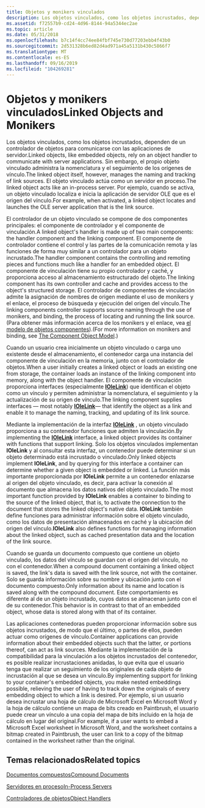 ```yaml
---
title: Objetos y monikers vinculados
description: Los objetos vinculados, como los objetos incrustados, dependen de un controlador de objetos para comunicarse con las aplicaciones de servidor.
ms.assetid: f72557b9-cd24-4d96-8144-94a5344ec2ae
ms.topic: article
ms.date: 05/31/2018
ms.openlocfilehash: b7c14f4cc74ee84fbf745e730d77203ebb4f43b0
ms.sourcegitcommit: 2d531328b6ed82d4ad971a45a5131b430c5866f7
ms.translationtype: MT
ms.contentlocale: es-ES
ms.lasthandoff: 09/16/2019
ms.locfileid: "104269281"
---
```

# <a name="linked-objects-and-monikers"></a><span data-ttu-id="ed0ef-103">Objetos y monikers vinculados</span><span class="sxs-lookup"><span data-stu-id="ed0ef-103">Linked Objects and Monikers</span></span>

<span data-ttu-id="ed0ef-104">Los objetos vinculados, como los objetos incrustados, dependen de un controlador de objetos para comunicarse con las aplicaciones de servidor.</span><span class="sxs-lookup"><span data-stu-id="ed0ef-104">Linked objects, like embedded objects, rely on an object handler to communicate with server applications.</span></span> <span data-ttu-id="ed0ef-105">Sin embargo, el propio objeto vinculado administra la nomenclatura y el seguimiento de los orígenes de vínculo.</span><span class="sxs-lookup"><span data-stu-id="ed0ef-105">The linked object itself, however, manages the naming and tracking of link sources.</span></span> <span data-ttu-id="ed0ef-106">El objeto vinculado actúa como un servidor en proceso.</span><span class="sxs-lookup"><span data-stu-id="ed0ef-106">The linked object acts like an in-process server.</span></span> <span data-ttu-id="ed0ef-107">Por ejemplo, cuando se activa, un objeto vinculado localiza e inicia la aplicación de servidor OLE que es el origen del vínculo.</span><span class="sxs-lookup"><span data-stu-id="ed0ef-107">For example, when activated, a linked object locates and launches the OLE server application that is the link source.</span></span>

<span data-ttu-id="ed0ef-108">El controlador de un objeto vinculado se compone de dos componentes principales: el componente de controlador y el componente de vinculación.</span><span class="sxs-lookup"><span data-stu-id="ed0ef-108">A linked object's handler is made up of two main components: the handler component and the linking component.</span></span> <span data-ttu-id="ed0ef-109">El componente de controlador contiene el control y las partes de la comunicación remota y las funciones de forma muy similar a un controlador para un objeto incrustado.</span><span class="sxs-lookup"><span data-stu-id="ed0ef-109">The handler component contains the controlling and remoting pieces and functions much like a handler for an embedded object.</span></span> <span data-ttu-id="ed0ef-110">El componente de vinculación tiene su propio controlador y caché, y proporciona acceso al almacenamiento estructurado del objeto.</span><span class="sxs-lookup"><span data-stu-id="ed0ef-110">The linking component has its own controller and cache and provides access to the object's structured storage.</span></span> <span data-ttu-id="ed0ef-111">El controlador de componentes de vinculación admite la asignación de nombres de origen mediante el uso de monikers y el enlace, el proceso de búsqueda y ejecución del origen del vínculo.</span><span class="sxs-lookup"><span data-stu-id="ed0ef-111">The linking components controller supports source naming through the use of monikers, and binding, the process of locating and running the link source.</span></span> <span data-ttu-id="ed0ef-112">(Para obtener más información acerca de los monikers y el enlace, vea [el modelo de objetos componentes](the-component-object-model.md)).</span><span class="sxs-lookup"><span data-stu-id="ed0ef-112">(For more information on monikers and binding, see [The Component Object Model](the-component-object-model.md).)</span></span>

<span data-ttu-id="ed0ef-113">Cuando un usuario crea inicialmente un objeto vinculado o carga uno existente desde el almacenamiento, el contenedor carga una instancia del componente de vinculación en la memoria, junto con el controlador de objetos.</span><span class="sxs-lookup"><span data-stu-id="ed0ef-113">When a user initially creates a linked object or loads an existing one from storage, the container loads an instance of the linking component into memory, along with the object handler.</span></span> <span data-ttu-id="ed0ef-114">El componente de vinculación proporciona interfaces (especialmente [**IOleLink**](/windows/desktop/api/OleIdl/nn-oleidl-iolelink)) que identifican el objeto como un vínculo y permiten administrar la nomenclatura, el seguimiento y la actualización de su origen de vínculo.</span><span class="sxs-lookup"><span data-stu-id="ed0ef-114">The linking component supplies interfaces — most notably [**IOleLink**](/windows/desktop/api/OleIdl/nn-oleidl-iolelink)— that identify the object as a link and enable it to manage the naming, tracking, and updating of its link source.</span></span>

<span data-ttu-id="ed0ef-115">Mediante la implementación de la interfaz [**IOleLink**](/windows/desktop/api/OleIdl/nn-oleidl-iolelink) , un objeto vinculado proporciona a su contenedor funciones que admiten la vinculación.</span><span class="sxs-lookup"><span data-stu-id="ed0ef-115">By implementing the [**IOleLink**](/windows/desktop/api/OleIdl/nn-oleidl-iolelink) interface, a linked object provides its container with functions that support linking.</span></span> <span data-ttu-id="ed0ef-116">Solo los objetos vinculados implementan **IOleLink** y al consultar esta interfaz, un contenedor puede determinar si un objeto determinado está incrustado o vinculado.</span><span class="sxs-lookup"><span data-stu-id="ed0ef-116">Only linked objects implement **IOleLink**, and by querying for this interface a container can determine whether a given object is embedded or linked.</span></span> <span data-ttu-id="ed0ef-117">La función más importante proporcionada por **IOleLink** permite a un contenedor enlazarse al origen del objeto vinculado, es decir, para activar la conexión al documento que almacena los datos nativos del objeto vinculado.</span><span class="sxs-lookup"><span data-stu-id="ed0ef-117">The most important function provided by **IOleLink** enables a container to binding to the source of the linked object, that is, to activate the connection to the document that stores the linked object's native data.</span></span> <span data-ttu-id="ed0ef-118">**IOleLink** también define funciones para administrar información sobre el objeto vinculado, como los datos de presentación almacenados en caché y la ubicación del origen del vínculo.</span><span class="sxs-lookup"><span data-stu-id="ed0ef-118">**IOleLink** also defines functions for managing information about the linked object, such as cached presentation data and the location of the link source.</span></span>

<span data-ttu-id="ed0ef-119">Cuando se guarda un documento compuesto que contiene un objeto vinculado, los datos del vínculo se guardan con el origen del vínculo, no con el contenedor.</span><span class="sxs-lookup"><span data-stu-id="ed0ef-119">When a compound document containing a linked object is saved, the link's data is saved with the link source, not with the container.</span></span> <span data-ttu-id="ed0ef-120">Solo se guarda información sobre su nombre y ubicación junto con el documento compuesto.</span><span class="sxs-lookup"><span data-stu-id="ed0ef-120">Only information about its name and location is saved along with the compound document.</span></span> <span data-ttu-id="ed0ef-121">Este comportamiento es diferente al de un objeto incrustado, cuyos datos se almacenan junto con el de su contenedor.</span><span class="sxs-lookup"><span data-stu-id="ed0ef-121">This behavior is in contrast to that of an embedded object, whose data is stored along with that of its container.</span></span>

<span data-ttu-id="ed0ef-122">Las aplicaciones contenedoras pueden proporcionar información sobre sus objetos incrustados, de modo que el último, o partes de ellos, pueden actuar como orígenes de vínculo.</span><span class="sxs-lookup"><span data-stu-id="ed0ef-122">Container applications can provide information about their embedded objects such that the latter, or portions thereof, can act as link sources.</span></span> <span data-ttu-id="ed0ef-123">Mediante la implementación de la compatibilidad para la vinculación a los objetos incrustados del contenedor, es posible realizar incrustaciones anidadas, lo que evita que el usuario tenga que realizar un seguimiento de los originales de cada objeto de incrustación al que se desea un vínculo.</span><span class="sxs-lookup"><span data-stu-id="ed0ef-123">By implementing support for linking to your container's embedded objects, you make nested embeddings possible, relieving the user of having to track down the originals of every embedding object to which a link is desired.</span></span> <span data-ttu-id="ed0ef-124">Por ejemplo, si un usuario desea incrustar una hoja de cálculo de Microsoft Excel en Microsoft Word y la hoja de cálculo contiene un mapa de bits creado en Paintbrush, el usuario puede crear un vínculo a una copia del mapa de bits incluido en la hoja de cálculo en lugar del original.</span><span class="sxs-lookup"><span data-stu-id="ed0ef-124">For example, if a user wants to embed a Microsoft Excel worksheet in Microsoft Word, and the worksheet contains a bitmap created in Paintbrush, the user can link to a copy of the bitmap contained in the worksheet rather than the original.</span></span>

## <a name="related-topics"></a><span data-ttu-id="ed0ef-125">Temas relacionados</span><span class="sxs-lookup"><span data-stu-id="ed0ef-125">Related topics</span></span>

<dl> <dt>

[<span data-ttu-id="ed0ef-126">Documentos compuestos</span><span class="sxs-lookup"><span data-stu-id="ed0ef-126">Compound Documents</span></span>](compound-documents.md)
</dt> <dt>

[<span data-ttu-id="ed0ef-127">Servidores en proceso</span><span class="sxs-lookup"><span data-stu-id="ed0ef-127">In-Process Servers</span></span>](in-process-servers.md)
</dt> <dt>

[<span data-ttu-id="ed0ef-128">Controladores de objetos</span><span class="sxs-lookup"><span data-stu-id="ed0ef-128">Object Handlers</span></span>](object-handlers.md)
</dt> </dl>

 

 




